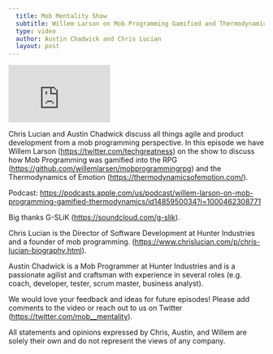 ```yaml
---
  title: Mob Mentality Show
  subtitle: Willem Larson on Mob Programming Gamified and Thermodynamics of Emotion
  type: video
  author: Austin Chadwick and Chris Lucian
  layout: post
---
```


<iframe width="200" height="113" src="https://www.youtube.com/embed/84ezXw9X5Hs?feature=oembed" frameborder="0" allow="accelerometer; autoplay; clipboard-write; encrypted-media; gyroscope; picture-in-picture; web-share" allowfullscreen title="Willem Larson on Mob Programming Gamified and Thermodynamics of Emotion"></iframe>

Chris Lucian and Austin Chadwick discuss all things agile and product development from a mob programming perspective. In this episode we have Willem Larson (https://twitter.com/techgreatness) on the show to discuss how Mob Programming was gamified into the RPG (https://github.com/willemlarsen/mobprogrammingrpg) and the Thermodynamics of Emotion (https://thermodynamicsofemotion.com/).

Podcast: https://podcasts.apple.com/us/podcast/willem-larson-on-mob-programming-gamified-thermodynamics/id1485950034?i=1000462308771 

Big thanks G-SLiK (https://soundcloud.com/g-slik).

Chris Lucian is the Director of Software Development at Hunter Industries and a founder of mob programming. (https://www.chrislucian.com/p/chris-lucian-biography.html).

Austin Chadwick is a Mob Programmer at Hunter Industries and is a passionate agilist and craftsman with experience in several roles (e.g. coach, developer, tester, scrum master, business analyst).

We would love your feedback and ideas for future episodes! Please add comments to the video or reach out to us on Twitter (https://twitter.com/mob__mentality).

All statements and opinions expressed by Chris, Austin, and Willem are solely their own and do not represent the views of any company.

